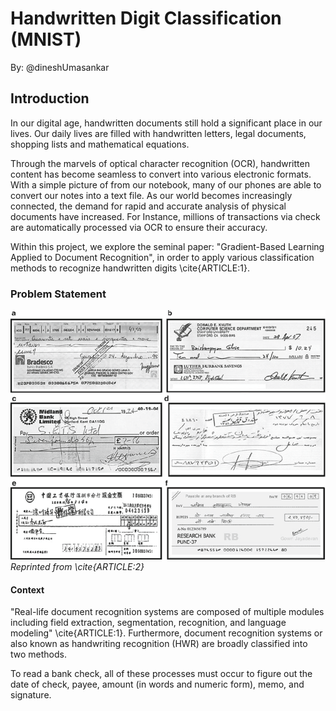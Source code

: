 # Handwritten Digit Classification (MNIST)

By: @dineshUmasankar

## Introduction

In our digital age, handwritten documents still hold a significant place in our lives. Our daily lives are filled with handwritten letters, legal documents, shopping lists and mathematical equations.

Through the marvels of optical character recognition (OCR), handwritten content has become seamless to convert into various electronic formats. With a simple picture of from our notebook, many of our phones are able to convert our notes into a text file. As our world becomes increasingly connected, the demand for rapid and accurate analysis of physical documents have increased. For Instance, millions of transactions via check are automatically processed via OCR to ensure their accuracy.

Within this project, we explore the seminal paper: "Gradient-Based Learning Applied to Document Recognition", in order to apply various classification methods to recognize handwritten digits \cite{ARTICLE:1}.

### Problem Statement

![Bank Checks from different Countries](assets/bank-checks.png)
*Reprinted from \cite{ARTICLE:2}*

#### Context

"Real-life document recognition systems are composed of multiple modules including field  extraction, segmentation, recognition, and language modeling" \cite{ARTICLE:1}. Furthermore, document recognition systems or also known as handwriting recognition (HWR) are broadly classified into two methods.


To read a bank check, all of these processes must occur to figure out the date of check, payee, amount (in words and numeric form), memo, and signature. 

#### 

